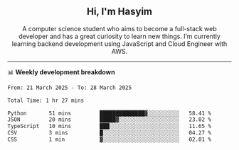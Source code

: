 <h2 align="center">Hi, I'm Hasyim</h2>

<p align="center">A computer science student who aims to become a full-stack web developer and has a great curiosity to learn new things. I’m currently learning backend development using JavaScript and Cloud Engineer with AWS.</p>

---

📊 **Weekly development breakdown**

<!--START_SECTION:waka-->

```txt
From: 21 March 2025 - To: 28 March 2025

Total Time: 1 hr 27 mins

Python       51 mins         ██████████████▓░░░░░░░░░░   58.41 %
JSON         20 mins         █████▓░░░░░░░░░░░░░░░░░░░   23.02 %
TypeScript   10 mins         ███░░░░░░░░░░░░░░░░░░░░░░   11.65 %
CSV          3 mins          █░░░░░░░░░░░░░░░░░░░░░░░░   04.27 %
CSS          1 min           ▓░░░░░░░░░░░░░░░░░░░░░░░░   02.01 %
```

<!--END_SECTION:waka-->

<!-- - You can reach me on **hasyim11c@gmail.com** -->
